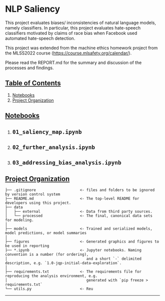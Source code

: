 # NLP Saliency
This project evaluates biases/ inconsistencies of natural language models, namely classifiers. In particular, this project evaluates hate-speech classifiers motivated by claims of race bias when Facebook used automated hate-speech detection.


This project was extended from the machine ethics homework project from the MLSS2022 course (https://course.mlsafety.org/calendar/).


Please read the REPORT.md for the summary and discussion of the processes and findings.

## [Table of Contents](#table-of-contents)
1. [Notebooks](#notebooks)
2. [Project Organization](#project-organization)


## [Notebooks](#notebooks)
1. `01_saliency_map.ipynb` 
   - 
2. `02_further_analysis.ipynb` 
   - 
2. `03_addressing_bias_analysis.ipynb` 
   - 

## [Project Organization](#project-organization)

    ├── .gitignore                    <- files and folders to be ignored by version control system
    ├── README.md                     <- The top-level README for developers using this project.
    ├── data
    │   ├── external                  <- Data from third party sources.
    │   └── processed                 <- The final, canonical data sets for modeling.
    │
    ├── models                        <- Trained and serialized models, model predictions, or model summaries
    │
    ├── figures                       <- Generated graphics and figures to be used in reporting
    ├── *.ipynb                       <- Jupyter notebooks. Naming convention is a number (for ordering),
    │                                    and a short `-` delimited description, e.g. `1.0-jqp-initial-data-exploration`.
    │
    ├── requirements.txt              <- The requirements file for reproducing the analysis environment, e.g.
    │                                    generated with `pip freeze > requirements.txt`
    └── utils.py                      <- Reu
--------

